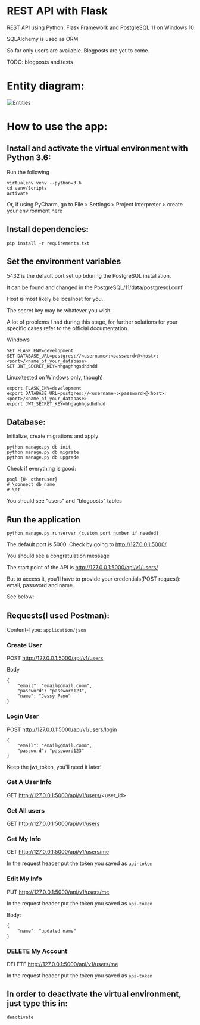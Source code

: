 # REST API with Flask

REST API using Python, Flask Framework and PostgreSQL 11 on Windows 10

SQLAlchemy is used as ORM

So far only users are available. Blogposts are yet to come.

TODO: blogposts and tests

# Entity diagram:
![Entities](https://gist.github.com/MiddleZwei/1525d33d3b9a0dc48503300b07dd82fc/raw/71bca97bc7d4297de8e920354cfc80e2ee568dee/entity_diagram.png)

# How to use the app:

## Install and activate the virtual environment with Python 3.6:

Run the following
```
virtualenv venv --python=3.6
cd venv/Scripts
activate
```

Or, if using PyCharm, go to File > Settings > Project Interpreter > create your environment here

## Install dependencies:
```pip install -r requirements.txt```

## Set the environment variables
5432 is the default port set up bduring the PostgreSQL installation. 

It can be found and changed in the PostgreSQL/11/data/postgresql.conf

Host is most likely be localhost for you.

The secret key may be whatever you wish.

A lot of problems I had during this stage, for further solutions for your specific cases refer to the official documentation.

Windows
```
SET FLASK_ENV=development
SET DATABASE_URL=postgres://<username>:<password>@<host>:<port>/<name_of_your_database>
SET JWT_SECRET_KEY=hhgaghhgsdhdhdd
```
Linux(tested on Windows only, though)
```
export FLASK_ENV=development
export DATABASE_URL=postgres://<username>:<password>@<host>:<port>/<name_of_your_database>
export JWT_SECRET_KEY=hhgaghhgsdhdhdd
```

## Database:
Initialize, create migrations and apply
```
python manage.py db init
python manage.py db migrate
python manage.py db upgrade
```
Check if everything is good:
```
psql {U- otheruser}
# \connect db_name
# \dt
```
You should see "users" and "blogposts" tables


## Run the application
```python manage.py runserver {custom port number if needed}```

The default port is 5000. Check by going to http://127.0.0.1:5000/

You should see a congratulation message

The start point of the API is http://127.0.0.1:5000/api/v1/users/

But to access it, you'll have to provide your credentials(POST request): email, password and name.

See below:

## Requests(I used Postman):
Content-Type:
``` application/json ```

### Create User 
POST http://127.0.0.1:5000/api/v1/users

Body
```
{
	"email": "email@gmail.comm",
	"password": "password123",
	"name": "Jessy Pane"
}
```

### Login User 
POST http://127.0.0.1:5000/api/v1/users/login
```
{
	"email": "email@gmail.comm",
	"password": "password123"
}
```

Keep the jwt_token, you'll need it later!

### Get A User Info 
GET http://127.0.0.1:5000/api/v1/users/<user_id>

### Get All users 
GET http://127.0.0.1:5000/api/v1/users

### Get My Info
GET http://127.0.0.1:5000/api/v1/users/me

In the request header put the token you saved as ```api-token```

### Edit My Info
PUT http://127.0.0.1:5000/api/v1/users/me

In the request header put the token you saved as ```api-token```

Body: 
```
{        
    "name": "updated name"
}
```

### DELETE My Account
DELETE http://127.0.0.1:5000/api/v1/users/me

In the request header put the token you saved as ```api-token```


## In order to deactivate the virtual environment, just type this in:
```deactivate```
